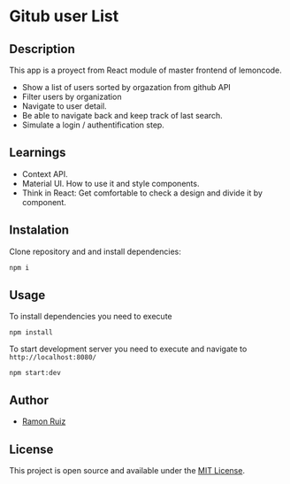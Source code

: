 # Gitub user List

## Description

This app is a proyect from React module of master frontend of lemoncode.

- Show a list of users sorted by orgazation from github API
- Filter users by organization
- Navigate to user detail.
- Be able to navigate back and keep track of last search.
- Simulate a login / authentification step.

## Learnings

- Context API.
- Material UI. How to use it and style components.
- Think in React: Get comfortable to check a design and divide it by component.

## Instalation

Clone repository and and install dependencies:

```sh
npm i
```

## Usage

To install dependencies you need to execute

```
npm install
```

To start development server you need to execute and navigate to `http://localhost:8080/`

```
npm start:dev
```

## Author

- [Ramon Ruiz](https://github.com/ramonrp)

## License

This project is open source and available under the [MIT License](LICENSE).
